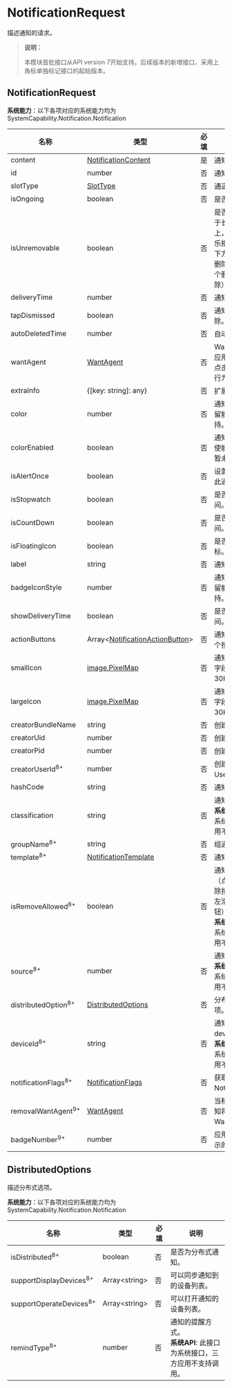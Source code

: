 # NotificationRequest

描述通知的请求。

> **说明：**
>
> 本模块首批接口从API version 7开始支持。后续版本的新增接口，采用上角标单独标记接口的起始版本。

## NotificationRequest

**系统能力**：以下各项对应的系统能力均为SystemCapability.Notification.Notification

| 名称                            | 类型                                          | 必填 | 说明                                                                    |
|-------------------------------| --------------------------------------------- | --- |-----------------------------------------------------------------------|
| content                       | [NotificationContent](js-apis-inner-notification-notificationContent.md#notificationcontent)   | 是  | 通知内容。                                                                 |
| id                            | number                                        | 否  | 通知ID。                                                                 |
| slotType                      | [SlotType](js-apis-notificationManager.md#slottype) | 否  | 通道类型。                         |
| isOngoing                     | boolean                                       | 否  | 是否进行时通知。                                                              |
| isUnremovable                 | boolean                                       | 否  | 是否可移除（应用于长时间通知任务上，比如地图、音乐播放；点击通知下方删除按钮无法删除，左滑点击单个删除按钮可删除）。            |
| deliveryTime                  | number                                        | 否  | 通知发送时间。                                                               |
| tapDismissed                  | boolean                                       | 否  | 通知是否自动清除。                                                             |
| autoDeletedTime               | number                                        | 否  | 自动清除的时间。                                                              |
| wantAgent                     | [WantAgent](js-apis-app-ability-wantAgent.md) | 否  | WantAgent封装了应用的行为意图，点击通知时触发该行为。                                       |
| extraInfo                     | {[key: string]: any}                          | 否  | 扩展参数。                                                                 |
| color                         | number                                        | 否  | 通知背景颜色。预留能力，暂未支持。                                                     |
| colorEnabled                  | boolean                                       | 否  | 通知背景颜色是否使能。预留能力，暂未支持。                                                 |
| isAlertOnce                   | boolean                                       | 否  | 设置是否仅有一次此通知提醒。                                                        |
| isStopwatch                   | boolean                                       | 否  | 是否显示已用时间。                                                             |
| isCountDown                   | boolean                                       | 否  | 是否显示倒计时时间。                                                            |
| isFloatingIcon                | boolean                                       | 否  | 是否显示状态栏图标。                                                            |
| label                         | string                                        | 否  | 通知标签。                                                                 |
| badgeIconStyle                | number                                        | 否  | 通知角标类型。预留能力，暂未支持。                                                     |
| showDeliveryTime              | boolean                                       | 否  | 是否显示分发时间。                                                             |
| actionButtons                 | Array\<[NotificationActionButton](js-apis-inner-notification-notificationActionButton.md)\>             | 否  | 通知按钮，最多三个按钮。                                                          |
| smallIcon                     | [image.PixelMap](js-apis-image.md#pixelmap7) | 否  | 通知小图标。可选字段，大小不超过30KB。                                                 |
| largeIcon                     | [image.PixelMap](js-apis-image.md#pixelmap7) | 否  | 通知大图标。可选字段，大小不超过30KB。                                                 |
| creatorBundleName             | string                                        | 否  | 创建通知的包名。                                                              |
| creatorUid                    | number                                        | 否  | 创建通知的UID。                                                             |
| creatorPid                    | number                                        | 否  | 创建通知的PID。                                                             |
| creatorUserId<sup>8+<sup>     | number                                       | 否  | 创建通知的UserId。                                                          |
| hashCode                      | string                                        | 否  | 通知唯一标识。                                                               |
| classification                | string                                        | 否  | 通知分类。<br>**系统API**: 此接口为系统接口，三方应用不支持调用。                               |
| groupName<sup>8+<sup>         | string                                        | 否  | 组通知名称。                                                                |
| template<sup>8+<sup>          | [NotificationTemplate](./js-apis-inner-notification-notificationTemplate.md) | 否  | 通知模板。                                                                 |
| isRemoveAllowed<sup>8+<sup>   | boolean                                | 否  | 通知是否能被移除（点击通知下方删除按钮无法删除，左滑不出现删除按钮）。<br>**系统API**: 此接口为系统接口，三方应用不支持调用。 |
| source<sup>8+<sup>            | number                                        | 否  | 通知源。<br>**系统API**: 此接口为系统接口，三方应用不支持调用。                                |
| distributedOption<sup>8+<sup> | [DistributedOptions](#distributedoptions)                 | 否  | 分布式通知的选项。                                                             |
| deviceId<sup>8+<sup>          | string                                        | 否  | 通知源的deviceId。<br>**系统API**: 此接口为系统接口，三方应用不支持调用。                       |
| notificationFlags<sup>8+<sup> | [NotificationFlags](js-apis-inner-notification-notificationFlags.md#notificationflags)                    | 否  | 获取NotificationFlags。                                                  |
| removalWantAgent<sup>9+<sup>  | [WantAgent](js-apis-app-ability-wantAgent.md) | 否  | 当移除通知时，通知将被重定向到的WantAgent实例。                                          |
| badgeNumber<sup>9+<sup>       | number                    | 否  | 应用程序图标上显示的通知数。                                                        |


## DistributedOptions

描述分布式选项。

**系统能力**：以下各项对应的系统能力均为SystemCapability.Notification.Notification

| 名称                   | 类型            | 必填 | 说明                               |
| ---------------------- | -------------- | ---- | ---------------------------------- |
| isDistributed<sup>8+<sup>          | boolean        | 否   | 是否为分布式通知。                   |
| supportDisplayDevices<sup>8+<sup>  | Array\<string> | 否   | 可以同步通知到的设备列表。            |
| supportOperateDevices<sup>8+<sup>  | Array\<string> | 否   | 可以打开通知的设备列表。              |
| remindType<sup>8+<sup>             | number         | 否   | 通知的提醒方式。<br>**系统API**: 此接口为系统接口，三方应用不支持调用。                    |
